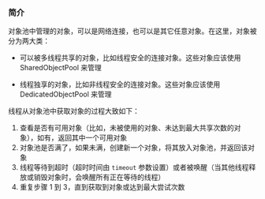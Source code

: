 ### 简介

对象池中管理的对象，可以是网络连接，也可以是其它任意对象。在这里，对象被分为两大类：

* 可以被多线程共享的对象，比如线程安全的连接对象。这些对象应该使用 SharedObjectPool 来管理

* 线程独享的对象，比如非线程安全的连接对象。这些对象应该使用 DedicatedObjectPool 来管理

线程从对象池中获取对象的过程大致如下：

1. 查看是否有可用对象（比如，未被使用的对象、未达到最大共享次数的对象），如有，返回其中一个可用对象
2. 对象池是否满了，如果未满，创建新一个对象，将其放入对象池，并返回该对象
3. 线程等待到超时（超时时间由 `timeout` 参数设置）或者被唤醒（当其他线程释放或销毁对象时，会唤醒所有正在等待的线程）
4. 重复步骤 1 到 3，直到获取到对象或达到最大尝试次数
